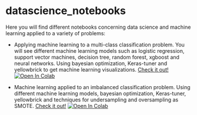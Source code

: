 # datascience_notebooks

Here you will find different notebooks concerning data science and machine learning applied to a variety of problems:

- Applying machine learning to a multi-class classification problem. You will see different machine learning models such as logistic regression, support vector machines, decision tree, random forest, xgboost and neural networks. Using bayesian optimization, Keras-tuner and yellowbrick to get machine learning visualizations. [Check it out!](https://github.com/Albert-GM/datascience_notebooks/blob/main/toy_dataset.ipynb) [![Open In Colab](https://colab.research.google.com/assets/colab-badge.svg)](https://colab.research.google.com/github/Albert-GM/datascience_notebooks/blob/main/toy_dataset.ipynb)

- Machine learning applied to an imbalanced classification problem. Using different machine learning models, bayesian optimization, Keras-tuner, yellowbrick and techniques for undersampling and oversampling as SMOTE. [Check it out!](https://github.com/Albert-GM/datascience_notebooks/blob/main/imbalanced_dataset.ipynb) [![Open In Colab](https://colab.research.google.com/assets/colab-badge.svg)](https://colab.research.google.com/github/Albert-GM/datascience_notebooks/blob/main/imbalanced_dataset.ipynb)
